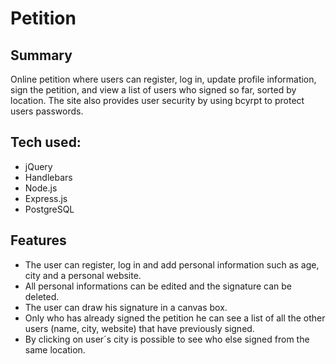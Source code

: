 

# Petition
## Summary
Online petition where users can register, log in, update profile information, sign the petition, and view a list of users who signed so far, sorted by location. The site also provides user security by using bcyrpt to protect users passwords. 

## Tech used:
* jQuery
* Handlebars
* Node.js
* Express.js 
* PostgreSQL

## Features
* The user can register, log in and add personal information such as age, city and a personal website. 
* All personal informations can be edited and the signature can be deleted. 
* The user can draw his signature in a canvas box. 
* Only who has already signed the petition he can see a list of all the other users (name, city, website) that have previously signed.
* By clicking on user´s city is possible to see who else signed from the same location.
